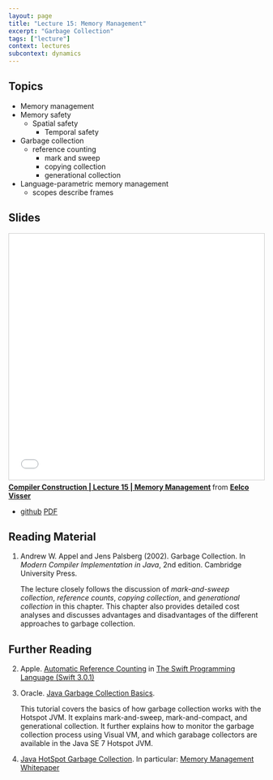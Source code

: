 ```yaml
---
layout: page
title: "Lecture 15: Memory Management"
excerpt: "Garbage Collection"
tags: ["lecture"]
context: lectures
subcontext: dynamics
---
```


## Topics

- Memory management
- Memory safety
  - Spatial safety
	- Temporal safety
- Garbage collection
  - reference counting
	- mark and sweep
	- copying collection
	- generational collection
- Language-parametric memory management
  - scopes describe frames

## Slides

<iframe src="//www.slideshare.net/slideshow/embed_code/key/Clntqp4vZINdT" width="595" height="485" frameborder="0" marginwidth="0" marginheight="0" scrolling="no" style="border:1px solid #CCC; border-width:1px; margin-bottom:5px; max-width: 100%;" allowfullscreen> </iframe> <div style="margin-bottom:5px"> <strong> <a href="//www.slideshare.net/eelcovisser/compiler-construction-lecture-15-memory-management" title="Compiler Construction | Lecture 15 | Memory Management" target="_blank">Compiler Construction | Lecture 15 | Memory Management</a> </strong> from <strong><a href="https://www.slideshare.net/eelcovisser" target="_blank">Eelco Visser</a></strong> </div>

- [github](https://github.com/TUDelft-CS4200-2018/lectures/tree/master/15-memory-management)
[PDF](https://github.com/TUDelft-CS4200-2018/lectures/raw/master/15-memory-management/CS4200-2018-15-memory-management.pdf)

## Reading Material

1. Andrew W. Appel and Jens Palsberg (2002). Garbage Collection. In *Modern Compiler Implementation in Java*, 2nd edition. Cambridge University Press.

    The lecture closely follows the discussion of *mark-and-sweep collection*, *reference counts*, *copying collection*, and *generational collection* in this chapter. This chapter also provides detailed cost analyses and discusses advantages and disadvantages of the different approaches to garbage collection.

## Further Reading

2. Apple. [Automatic Reference Counting](https://developer.apple.com/library/content/documentation/Swift/Conceptual/Swift_Programming_Language/AutomaticReferenceCounting.html) in [The Swift Programming Language (Swift 3.0.1)](https://developer.apple.com/library/content/documentation/Swift/Conceptual/Swift_Programming_Language/index.html#//apple_ref/doc/uid/TP40014097-CH3-ID0)

3. Oracle. [Java Garbage Collection Basics](http://www.oracle.com/webfolder/technetwork/tutorials/obe/java/gc01/index.html).

    This tutorial covers the basics of how garbage collection works with the Hotspot JVM.
  It explains mark-and-sweep, mark-and-compact, and generational collection.
  It further explains how to monitor the garbage collection process using Visual VM,
  and which garabage collectors are available in the Java SE 7 Hotspot JVM.

4. [Java HotSpot Garbage Collection](http://www.oracle.com/technetwork/java/javase/overview/index-jsp-140228.html). In particular: [Memory Management Whitepaper](http://www.oracle.com/technetwork/java/javase/tech/memorymanagement-whitepaper-1-150020.pdf)
